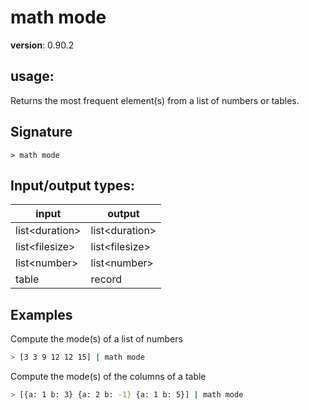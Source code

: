 # math mode

**version**: 0.90.2

## **usage**:

Returns the most frequent element(s) from a list of numbers or tables.

## Signature

`> math mode `

## Input/output types:

| input            | output           |
| ---------------- | ---------------- |
| list\<duration\> | list\<duration\> |
| list\<filesize\> | list\<filesize\> |
| list\<number\>   | list\<number\>   |
| table            | record           |

## Examples

Compute the mode(s) of a list of numbers

```bash
> [3 3 9 12 12 15] | math mode
```

Compute the mode(s) of the columns of a table

```bash
> [{a: 1 b: 3} {a: 2 b: -1} {a: 1 b: 5}] | math mode
```
